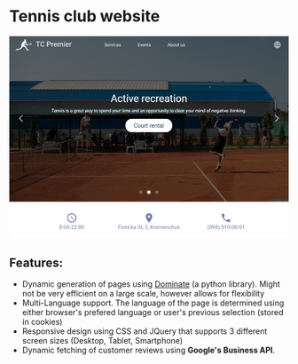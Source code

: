 # Tennis club website
[![Demo](https://github.com/MaksymPylypenko/Tennis-club-website/blob/master/demo.png)](https://premiertennis.club/cgi-bin/home.cgi)

## Features:
* Dynamic generation of pages using [Dominate](https://github.com/Knio/dominate) (a python library). Might not be very efficient on a large scale, however allows for flexibility
* Multi-Language support. The language of the page is determined using either browser's prefered language or user's previous selection (stored in cookies)
* Responsive design using CSS and JQuery that supports 3 different screen sizes (Desktop, Tablet, Smartphone)
* Dynamic fetching of customer reviews using **Google's Business API**.
